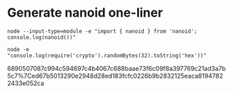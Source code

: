 # Generate nanoid one-liner

```
node --input-type=module -e "import { nanoid } from 'nanoid'; console.log(nanoid())"
```

```
node -e "console.log(require('crypto').randomBytes(32).toString('hex'))"
```

6890507087c994c594697c4b4067c688baae73f6c09f8a397769c21ad3a7b5c7%7Ced67b5013290e2948d28ed183fcfc0226b9b2832125eaca81947822433e052ca